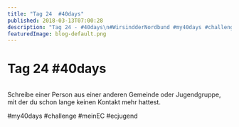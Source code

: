 ```yaml
---
title: "Tag 24  #40days"
published: 2018-03-13T07:00:28
description: "Tag 24 - #40days\n#WirsindderNordbund #my40days #challenge #meinEC #ecjugend"
featuredImage: blog-default.png
---
```


# Tag 24  #40days

<img loading="lazy" src="old/40DAYS_03-13_WITH-tag-24.jpg" alt>

Schreibe einer Person aus einer anderen Gemeinde oder Jugendgruppe, mit der du schon lange keinen Kontakt mehr hattest.

#my40days #challenge #meinEC #ecjugend